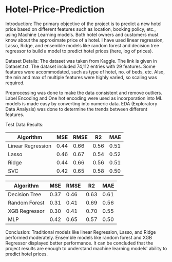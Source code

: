 # Hotel-Price-Prediction

Introduction: The primary objective of the project is to predict a new hotel price based on different features such as location, booking policy, etc., using Machine Learning models. Both hotel owners and customers must know about the approximate price of a hotel. I have used linear regression, Lasso, Ridge, and ensemble models like random forest and decision tree regressor to build a model to predict hotel prices (here, log of prices).

Dataset Details: The dataset was taken from Kaggle. The link is given in Dataset.txt. The dataset included 74,112 entries with 29 features. Some features were accommodated, such as type of hotel, no. of beds, etc. Also, the min and max of multiple features were highly varied, so scaling was required.

Preprocessing was done to make the data consistent and remove outliers. Label Encoding and One hot encoding were used as incorporation into ML models is made easy by converting into numeric data. EDA (Exploratory Data Analysis) was done to determine the trends between different features.

Test Data Results:

 Algorithm          |MSE |RMSE|R2|MAE|
| -------------     | -------------   |---------------|----------|------------|
| Linear Regression     | 0.44             |0.66             |0.56        |  0.51  |
| Lasso| 0.46           |0.67             |0.54        |0.52|
| Ridge              | 0.44              |0.66           |0.56       |0.51|
| SVC | 0.42           |0.65             |0.58        |0.50|

 Algorithm          |MSE |RMSE|R2|MAE|
| -------------     | -------------   |---------------|----------|------------|
| Decision Tree     | 0.37             |0.46             |0.63        |  0.61  |
| Random Forest| 0.31           |0.41             |0.69        |0.56|
| XGB Regressor              | 0.30              |0.41           |0.70       |0.55|
| MLP | 0.42           |0.65             |0.57        |0.50|


Conclusion: Traditional models like linear Regression, Lasso, and Ridge performed moderately. Ensemble models like random forest and XGB Regressor displayed better performance. It can be concluded that the project results are enough to understand machine learning models' ability to predict hotel prices. 
